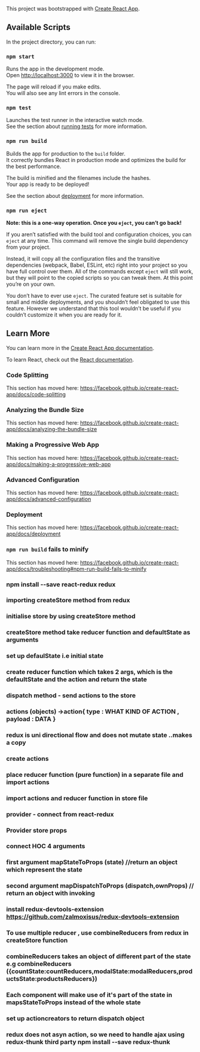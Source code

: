 This project was bootstrapped with [Create React App](https://github.com/facebook/create-react-app).

## Available Scripts

In the project directory, you can run:

### `npm start`

Runs the app in the development mode.<br />
Open [http://localhost:3000](http://localhost:3000) to view it in the browser.

The page will reload if you make edits.<br />
You will also see any lint errors in the console.

### `npm test`

Launches the test runner in the interactive watch mode.<br />
See the section about [running tests](https://facebook.github.io/create-react-app/docs/running-tests) for more information.

### `npm run build`

Builds the app for production to the `build` folder.<br />
It correctly bundles React in production mode and optimizes the build for the best performance.

The build is minified and the filenames include the hashes.<br />
Your app is ready to be deployed!

See the section about [deployment](https://facebook.github.io/create-react-app/docs/deployment) for more information.

### `npm run eject`

**Note: this is a one-way operation. Once you `eject`, you can’t go back!**

If you aren’t satisfied with the build tool and configuration choices, you can `eject` at any time. This command will remove the single build dependency from your project.

Instead, it will copy all the configuration files and the transitive dependencies (webpack, Babel, ESLint, etc) right into your project so you have full control over them. All of the commands except `eject` will still work, but they will point to the copied scripts so you can tweak them. At this point you’re on your own.

You don’t have to ever use `eject`. The curated feature set is suitable for small and middle deployments, and you shouldn’t feel obligated to use this feature. However we understand that this tool wouldn’t be useful if you couldn’t customize it when you are ready for it.

## Learn More

You can learn more in the [Create React App documentation](https://facebook.github.io/create-react-app/docs/getting-started).

To learn React, check out the [React documentation](https://reactjs.org/).

### Code Splitting

This section has moved here: https://facebook.github.io/create-react-app/docs/code-splitting

### Analyzing the Bundle Size

This section has moved here: https://facebook.github.io/create-react-app/docs/analyzing-the-bundle-size

### Making a Progressive Web App

This section has moved here: https://facebook.github.io/create-react-app/docs/making-a-progressive-web-app

### Advanced Configuration

This section has moved here: https://facebook.github.io/create-react-app/docs/advanced-configuration

### Deployment

This section has moved here: https://facebook.github.io/create-react-app/docs/deployment

### `npm run build` fails to minify

This section has moved here: https://facebook.github.io/create-react-app/docs/troubleshooting#npm-run-build-fails-to-minify


### npm install --save react-redux redux
### importing createStore method from redux
### initialise store by using createStore method
### createStore method take reducer function and defaultState as arguments
### set up defaulState i.e initial state
### create reducer function which takes 2 args, which is the defaultState and the action and return the state
### dispatch method - send actions to the store
### actions (objects) ->action{ type : WHAT KIND OF ACTION , payload : DATA }
### redux is uni directional flow and does not mutate state ..makes a copy 
### create actions 
### place reducer function (pure function) in a separate file and import actions
### import actions and reducer function in store file
### provider -  connect from react-redux
### Provider store props
### connect HOC 4 arguments
### first argument mapStateToProps (state) //return an object which represent the state 
### second argument mapDispatchToProps (dispatch,ownProps) // return an object with invoking
### install redux-devtools-extension https://github.com/zalmoxisus/redux-devtools-extension
### To use multiple reducer , use combineReducers from redux in createStore function
### combineReducers takes an object of different part of the state e.g combineReducers ({countState:countReducers,modalState:modalReducers,productsState:productsReducers})
### Each component will make use of it's part of the state in mapsStateToProps instead of the whole state
### set up actioncreators to return dispatch object
### redux does not asyn action, so we need to handle ajax using redux-thunk third party npm install --save redux-thunk